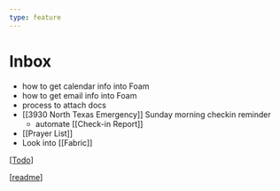 ```yaml
---
type: feature
---
```


# Inbox

- how to get calendar info into Foam
- how to get email info into Foam
- process to attach docs
- [[3930 North Texas Emergency]] Sunday morning checkin reminder
  - automate [[Check-in Report]]
- [[Prayer List]] 
- Look into [[Fabric]]

[[Todo]]

[[readme]]


[//begin]: # "Autogenerated link references for markdown compatibility"
[Todo]: Todo.md "Todo"
[readme]: readme.md "Second Brain"
[//end]: # "Autogenerated link references"